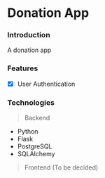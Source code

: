 # Donation App

### Introduction
A donation app

### Features
- [x] User Authentication


### Technologies
> Backend
- Python
- Flask
- PostgreSQL
- SQLAlchemy

> Frontend
(To be decided)
